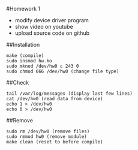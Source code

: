 #Homework 1
* modify device driver program
* show video on youtube
* upload source code on github

##Installation
```
make (compile)
sudo insmod hw.ko
sudo mknod /dev/hw0 c 243 0
sudo chmod 666 /dev/hw0 (change file type)

```

##Check
```
tail /var/log/messages (display last few lines)
cat /dev/hw0 (read data from device)
echo 1 > /dev/hw0
echo 0 > /dev/hw0
```

##Remove
```
sudo rm /dev/hw0 (remove files)
sudo rmmod hw0 (remove module)
make clean (reset to before compile)
```
